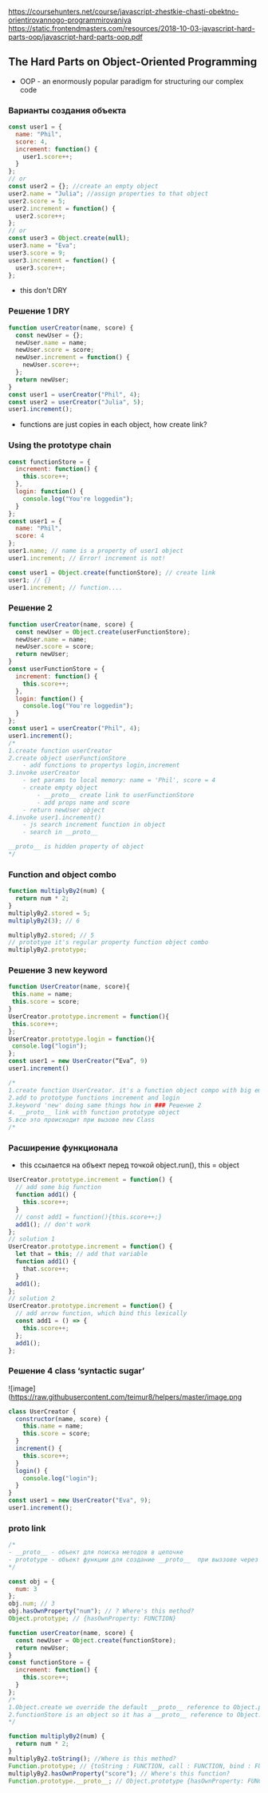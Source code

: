 https://coursehunters.net/course/javascript-zhestkie-chasti-obektno-orientirovannogo-programmirovaniya
https://static.frontendmasters.com/resources/2018-10-03-javascript-hard-parts-oop/javascript-hard-parts-oop.pdf

## The Hard Parts on Object-Oriented Programming

- OOP - an enormously popular paradigm for structuring our complex code

### Варианты создания объекта

```js
const user1 = {
  name: "Phil",
  score: 4,
  increment: function() {
    user1.score++;
  }
};
// or
const user2 = {}; //create an empty object
user2.name = "Julia"; //assign properties to that object
user2.score = 5;
user2.increment = function() {
  user2.score++;
};
// or
const user3 = Object.create(null);
user3.name = "Eva";
user3.score = 9;
user3.increment = function() {
  user3.score++;
};
```

- this don't DRY

### Решение 1 DRY

```js
function userCreator(name, score) {
  const newUser = {};
  newUser.name = name;
  newUser.score = score;
  newUser.increment = function() {
    newUser.score++;
  };
  return newUser;
}
const user1 = userCreator("Phil", 4);
const user2 = userCreator("Julia", 5);
user1.increment();
```

- functions are just copies in each object, how create link?

### Using the prototype chain

```js
const functionStore = {
  increment: function() {
    this.score++;
  },
  login: function() {
    console.log("You're loggedin");
  }
};
const user1 = {
  name: "Phil",
  score: 4
};
user1.name; // name is a property of user1 object
user1.increment; // Error! increment is not!

const user1 = Object.create(functionStore); // create link
user1; // {}
user1.increment; // function....
```

### Решение 2

```js
function userCreator(name, score) {
  const newUser = Object.create(userFunctionStore);
  newUser.name = name;
  newUser.score = score;
  return newUser;
}
const userFunctionStore = {
  increment: function() {
    this.score++;
  },
  login: function() {
    console.log("You're loggedin");
  }
};
const user1 = userCreator("Phil", 4);
user1.increment();
/*
1.create function userCreator
2.create object userFunctionStore
    - add functions to propertys login,increment
3.invoke userCreator
    - set params to local memory: name = 'Phil', score = 4
    - create empty object
        - __proto__ create link to userFunctionStore 
        - add props name and score
    - return newUser object
4.invoke user1.increment()
    - js search increment function in object
    - search in __proto__

__proto__ is hidden property of object
*/
```

### Function and object combo

```js
function multiplyBy2(num) {
  return num * 2;
}
multiplyBy2.stored = 5;
multiplyBy2(3); // 6

multiplyBy2.stored; // 5
// prototype it's regular property function object combo
multiplyBy2.prototype;
```

### Решение 3 new keyword

```js
function UserCreator(name, score){
 this.name = name;
 this.score = score;
}
UserCreator.prototype.increment = function(){
 this.score++;
};
UserCreator.prototype.login = function(){
 console.log("login");
};
const user1 = new UserCreator(“Eva”, 9)
user1.increment()

/*
1.create function UserCreator. it's a function object compo with big empty propert 'prototype'
2.add to prototype functions increment and login
3.keyword 'new' doing same things how in ### Решение 2
4. __proto__ link with function prototype object
5.все это происходит при вызове new Class
/*
```

### Расширение функционала

- this ссылается на объект перед точкой object.run(), this = object

```js
UserCreator.prototype.increment = function() {
  // add some big function
  function add1() {
    this.score++;
  }
  // const add1 = function(){this.score++;}
  add1(); // don't work
};
// solution 1
UserCreator.prototype.increment = function() {
  let that = this; // add that variable
  function add1() {
    that.score++;
  }
  add1();
};
// solution 2
UserCreator.prototype.increment = function() {
  // add arrow function, which bind this lexically
  const add1 = () => {
    this.score++;
  };
  add1();
};
```

### Решение 4 class ‘syntactic sugar’

![image](https://raw.githubusercontent.com/teimur8/helpers/master/image.png

```js
class UserCreator {
  constructor(name, score) {
    this.name = name;
    this.score = score;
  }
  increment() {
    this.score++;
  }
  login() {
    console.log("login");
  }
}
const user1 = new UserCreator("Eva", 9);
user1.increment();
```

### proto link

```js
/*
- __proto__ - объект для поиска методов в цепочке
- prototype - объект функции для создание __proto__  при выззове через new
*/

const obj = {
  num: 3
};
obj.num; // 3
obj.hasOwnProperty("num"); // ? Where's this method?
Object.prototype; // {hasOwnProperty: FUNCTION}
```

```js
function userCreator(name, score) {
  const newUser = Object.create(functionStore);
  return newUser;
}
const functionStore = {
  increment: function() {
    this.score++;
  }
};
/*
1.Object.create we override the default __proto__ reference to Object.prototype and replace with functionStore
2.functionStore is an object so it has a __proto__ reference to Object.prototype - we just intercede in the chain
*/
```

```js
function multiplyBy2(num) {
  return num * 2;
}
multiplyBy2.toString(); //Where is this method?
Function.prototype; // {toString : FUNCTION, call : FUNCTION, bind : FUNCTION}
multiplyBy2.hasOwnProperty("score"); // Where's this function?
Function.prototype.__proto__; // Object.prototype {hasOwnProperty: FUNCTION}
```
